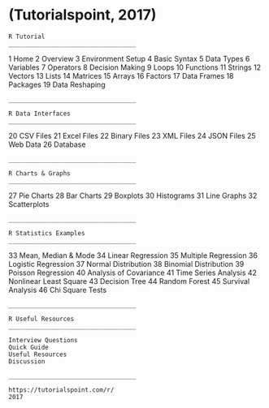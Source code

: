 # (Tutorialspoint, 2017)


    R Tutorial
    ___________________________________

1   Home
2   Overview
3   Environment Setup
4   Basic Syntax
5   Data Types
6   Variables
7   Operators
8   Decision Making
9   Loops
10  Functions
11  Strings
12  Vectors
13  Lists
14  Matrices
15  Arrays
16  Factors
17  Data Frames
18  Packages
19  Data Reshaping

    ___________________________________

    R Data Interfaces
    ___________________________________

20  CSV Files
21  Excel Files
22  Binary Files
23  XML Files
24  JSON Files
25  Web Data
26  Database

    ___________________________________

    R Charts & Graphs
    ___________________________________

27  Pie Charts
28  Bar Charts
29  Boxplots
30  Histograms
31  Line Graphs
32  Scatterplots

    ___________________________________

    R Statistics Examples
    ___________________________________

33  Mean, Median & Mode
34  Linear Regression
35  Multiple Regression
36  Logistic Regression
37  Normal Distribution
38  Binomial Distribution
39  Poisson Regression
40  Analysis of Covariance
41  Time Series Analysis
42  Nonlinear Least Square
43  Decision Tree
44  Random Forest
45  Survival Analysis
46  Chi Square Tests

    ___________________________________

    R Useful Resources 
    ___________________________________

    Interview Questions
    Quick Guide
    Useful Resources
    Discussion

    ___________________________________

    https://tutorialspoint.com/r/
    2017


